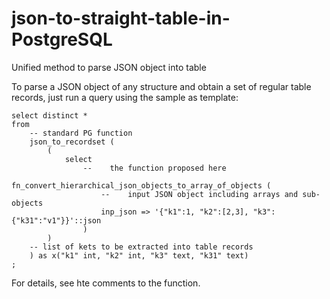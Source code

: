 # json-to-straight-table-in-PostgreSQL
Unified method to parse JSON object into table

To parse a JSON object of any structure and obtain a set of regular table records, just run a query using the sample as template:
 
```
select distinct *
from
    -- standard PG function
    json_to_recordset (
        (
            select
                --    the function proposed here
                fn_convert_hierarchical_json_objects_to_array_of_objects (
                    --    input JSON object including arrays and sub-objects 
                    inp_json => '{"k1":1, "k2":[2,3], "k3":{"k31":"v1"}}'::json
                )
        )
    -- list of kets to be extracted into table records     
    ) as x("k1" int, "k2" int, "k3" text, "k31" text)
;
```
 
For details, see hte comments to the function.
